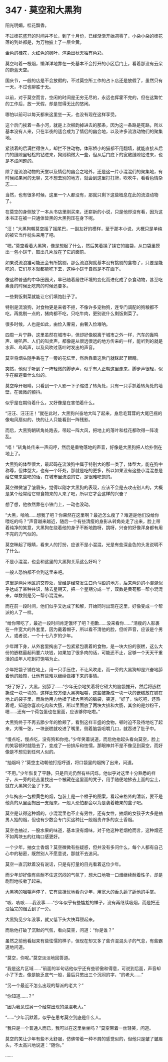 # 347 · 莫空和大黑狗

阳光明媚，桂花飘香。

不过桂花盛开的时间并不长，到了十月份，已经渐渐开始凋零了，小朵小朵的桂花落的到处都是，为万物披上了一层金黄。

金色的桂花，火红色的枫叶，渲染出秋天独有色彩。

莫空叼着一根烟，懒洋洋地靠在一处基本不会打开的小区后门上，看着那没有云朵的蔚蓝天空。

国庆节，一般的店是不会放假的，不过莫空所工作的占卜店还是放假了，虽然只有一天，不过也聊胜于无。

以前，对于莫空而言，空闲的时间是无穷无尽的，永远也挥霍不完的，但在这繁忙的工作后，放一天假，却是觉得无比的悠闲。

哪怕以前可以每天都来这里坐一天，也没有现在这样享受。

这个后门挨着一条小河，就是上次柳韵掉进去的那条，因为这一条路是死路，所以基本没有人来，只在半夜的适合成为了情侣的幽会地，以及许多流浪动物们的聚集地。

紧锁着的后满拦得住人，却拦不住动物，体形娇小的猫都不用翻墙，就能直接从后门的缝隙里轻松的钻进来，狗则稍微大一些，但从后门底下的宽敞缝隙钻进来，也是不成问题的。

除了是流浪动物的天堂以及情侣的幽会之地外，还是这一片小混混们的聚集地，有时候如果闲的无聊，又不想去别的地方，就会到这里打打牌，吹吹牛，看看色情杂志……

当然，也有很多时候，这里一个人都没有，那就只剩下这些栖息在此的流浪动物了。

在莫空的身侧放了一本从书店里刚买来，还崭新的小说，只是他却没有看，因为这本书正在被一只通体皆黑的大黑狗压在身下呢。

“汪！”大黑狗朝莫空摇了摇尾巴，一副友好的模样，至于那本小说，大概只是单纯的被它当作枕头来用了吧。

“嗯。”莫空看着大黑狗，像是想起了什么，然后笑着揉了揉它的脑袋，从口袋里摸出一包小饼干，取出几片放在了它的面前。

如果说流浪猫可能还会有所挑剔，那么流浪狗就基本没有挑剔的食物了，只要是能吃的，它们基本就都能吃下去，这种小饼干自然是不在画下。

像这种普通的中华田园犬，早已随着居住环境的变化而进化成了杂食动物，甚至吃素食的时候比吃肉的时候还要多。

一些剩饭剩菜就能让它们填饱肚子了。

特别是流浪狗，对食物更是来者不拒，不像许多宠物狗，连专门调配的狗粮都不吃，再挑剔一点的，猪肉都不吃，只吃牛肉，更别说什么剩饭剩菜了。

很多时候，人也是如此，由俭入奢易，由奢入俭难呐。

四周一片宁静，这里虽然在城市中，但却好像脱离于城市之外一样，汽车的轰鸣声、喇叭声、人们的叫卖声，都像是从很远很远的地方传来的一样，能听到的就是水声、鸟鸣声，以及风吹过落叶时发出的声音。

莫空将烟头随手丢在了一旁的花坛里，然后靠着这后门就眯起了眼睛。

突然，他似乎听到了一阵轻微的脚步声，似乎有人正朝这里走来，脚步声很轻，似乎在躲避着什么似的。

莫空睁开眼睛，只看到一个人影一下子缩进了转角处，只有一只手抓着转角处的墙壁，在微微的颤抖。

似乎是在期待着什么，又好像是在害怕着什么。

“汪汪、汪汪汪！”就在此时，大黑狗兴奋地大叫了起来，身后毛茸茸的大尾巴摇的像电风扇似的，快的让人只能看到一阵残影。

而后，大黑狗朝转角处跑去，带起一阵大风，把地上的落叶和桂花都吹得一阵凌乱。

“唔！”转角处传来一声闷哼，然后是重物落地的声音，好像是大黑狗把人给扑倒在地上了。

大黑狗的体型很大，最起码在流浪狗中属于特别大的那一类了，体型大，能在狗中称尊，但体型大，也有一个坏处，那就是吃的更多，所以如果没有这些小混混总是给它带来些吃的话，在城市里流浪的它，是很难吃饱的。

莫空微微皱了皱眉头，觉得以刚才大黑狗的表现，应该不会是去攻击别人的，大概是某个经常给它带食物来的人来了吧，所以它才会这样的兴奋？

想了想，他依然靠在小铁门上，一动也没动。

“大黑，哈哈……想我了吧？你果然在这里啊？最近怎么瘦了？难道是他们没给你喂吃的吗？”声音越来越近，随后一个有些清瘦的身影从转角处走了出来，脸上带着纯净的笑意，大黑狗在绕着他的身子不断地跑呀，跳呀，兴奋的好像浑身都有用不完的力气似的。

莫空眯起了眼睛，看来人的打扮，应该不是小混混，光是有些深金色的头发说明不了什么。

不是小混混，也会和这里的大黑狗关系这么好吗？

一般人恐怕都不会到这里来吧。

这里是两片地区的交界处，曾经是经常发生口角斗殴的地方，后来两边的小混混似乎达成了某种共识，除去星期天，把一个星期分成一半，双数是黄苟那一帮小混混来，单数则是另一帮小混混来。

而在前一段时间，他们似乎又达成了和解，开始同时出现在这里，好像变成一个帮派的人了一样。

“给你带吃了，最近一段时间肯定饿坏了吧？抱歉……没来看你……”清瘦的人影裹在一件宽大的外套里，因为戴着帽子，所以看不清他的脸，但听声音，应该是个男人，或者说，一个十七八岁的少年。

少年蹲下身，从外套里掏出了一包紧紧包裹着的食物，是一块大份的嵌糕，这么大份的嵌糕最起码要六块钱，如果加了很多肉的话，可能还不止，足够一个天天干重活的成年人吃到打饱嗝为止。

少年把袋子铺在地上，用一只手压住，不让风吹走，而一旁的大黑狗却是兴奋地舔着他的脸颊，让他有些难以继续做接下来的事情。

“好了好了，大黑，别舔了……”少年无奈地笑着将它硕大的脑袋推开，然后将嵌糕撕成一块一块的，这样比较方便大黑狗咀嚼，这些被撕成一块一块的嵌糕放在铺在地上的袋子里，而后他用力地揉了揉大黑狗的脑袋，笑道，“好了，快吃吧，还热着呢，知道你喜欢吃肉和大肠，所以里面放了两块大排和大肠，其余的是炒粉干，嗯……还有一个荷包蛋也在里面，应该够你吃啦。”

大黑狗终于不再去舔少年的脸颊了，看到这样丰盛的食物，顿时迫不及待地吃了起来，大嘴一张，一块嵌糕就咬进了嘴里，侧着脑袋咀嚼几口，就吞进了肚子中。

“慢点吃，慢点吃，没有狗和你抢。”少年笑着说道，而后他抬起头看向莫空，脸上的笑容顿时就隐去了，变成了一份排斥和怯懦，那眼神并不是不像见到莫空，而好像是不想见到任何人似的。

“抽烟吗？”莫空主动朝他打招呼道，将口袋里的烟掏了出来，问道。

“不用。”少年恢复了平静，只是目光仍然有些闪烁，他似乎对这里十分熟悉的样子，从一旁的花丛里找出一个被藏在这里面的凳子，用手随便地拂去上面的尘土，就在大黑狗旁坐了下来。

少年掏出一包橙黄色的烟，包装上是一个橙子的图案，看起来格外的清新，要不是他真的从里面掏出一支烟来，一般人恐怕都会以为是装着糖果的盒子吧。

莫空是认得这种烟的，小混混里也不止有男性，还有女性，抽烟的女孩子大多是抽男人抽的烟，但也有少数会专门买这种比一般烟贵许多的女士香烟。

莫空也抽过，一股水果的味道，基本没有烟味，对于他这种老烟枪而言，这种烟还不如两块五的红梅口感更好。

一个少年，抽女士香烟？莫空微微有些疑惑，但并没有多问什么，每个人都有自己心中的秘密，既然别人不愿意说，那就不去追问。

莫空一直沉默着没有说话，只是有打量的目光看着这位少年。

而少年却好像有些耐不住这沉闷的气氛了，想大口地吸一口烟继续耐着性子，却是剧烈地咳嗽了起来。

大黑狗的咀嚼声停了，它有些担忧地看向少年，用宽大的舌头舔了舔他的手掌。

“咳、咳咳……我没事……”少年似乎有些尴尬的样子，没有再继续吸烟，而是把还没抽完的烟丢到了一旁。

大黑狗见少年没事，就又低下头大快耳颐起来。

而后他打破了沉默的气氛，看向莫空，问道：“你是谁？”

虽然之前他看起来有些怯懦的样子，但现在却又多了些许混混头子的气息，有些霸道地问道。

“莫空，你呢。”莫空淡淡地回答道。

“我是这片区域……”前面的半句话他似乎还有些骄傲和得意，可说到后面，声音却小了下去，像是缺乏底气一般，最后只憋出三个沉闷的字，“的老大……”

“另一个最近不怎么出现的帮派的老大？”

“你知道……？”

“因为我见过另一个经常出现的混混老大。”

“……”少年沉默着，似乎在思考莫空到底是什么人。

“我只是一个普通人而已，我可以在这里坐坐吗？”莫空带着一丝轻笑，问道。

莫空的笑让少年有些不太舒服，仿佛带着一种不屑的感觉似的，但他只是皱了皱眉头，不太高兴地说道：“随你。”

……

